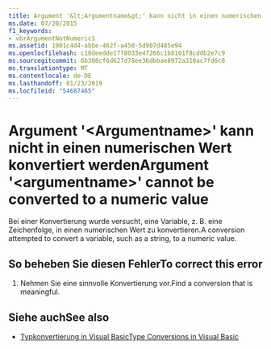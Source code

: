 ```yaml
---
title: Argument '&lt;Argumentname&gt;' kann nicht in einen numerischen Wert konvertiert werden
ms.date: 07/20/2015
f1_keywords:
- vbrArgumentNotNumeric1
ms.assetid: 1901c4d4-abbe-462f-a450-5d907d485e94
ms.openlocfilehash: c18deedde17f8033e4f266c1b8101f8cddb2e7c9
ms.sourcegitcommit: 6b308cf6d627d78ee36dbbae8972a310ac7fd6c8
ms.translationtype: MT
ms.contentlocale: de-DE
ms.lasthandoff: 01/23/2019
ms.locfileid: "54687465"
---
```

# <a name="argument-ltargumentnamegt-cannot-be-converted-to-a-numeric-value"></a><span data-ttu-id="7c162-102">Argument '&lt;Argumentname&gt;' kann nicht in einen numerischen Wert konvertiert werden</span><span class="sxs-lookup"><span data-stu-id="7c162-102">Argument '&lt;argumentname&gt;' cannot be converted to a numeric value</span></span>
<span data-ttu-id="7c162-103">Bei einer Konvertierung wurde versucht, eine Variable, z. B. eine Zeichenfolge, in einen numerischen Wert zu konvertieren.</span><span class="sxs-lookup"><span data-stu-id="7c162-103">A conversion attempted to convert a variable, such as a string, to a numeric value.</span></span>  
  
## <a name="to-correct-this-error"></a><span data-ttu-id="7c162-104">So beheben Sie diesen Fehler</span><span class="sxs-lookup"><span data-stu-id="7c162-104">To correct this error</span></span>  
  
1.  <span data-ttu-id="7c162-105">Nehmen Sie eine sinnvolle Konvertierung vor.</span><span class="sxs-lookup"><span data-stu-id="7c162-105">Find a conversion that is meaningful.</span></span>  
  
## <a name="see-also"></a><span data-ttu-id="7c162-106">Siehe auch</span><span class="sxs-lookup"><span data-stu-id="7c162-106">See also</span></span>
- [<span data-ttu-id="7c162-107">Typkonvertierung in Visual Basic</span><span class="sxs-lookup"><span data-stu-id="7c162-107">Type Conversions in Visual Basic</span></span>](../../visual-basic/programming-guide/language-features/data-types/type-conversions.md)
